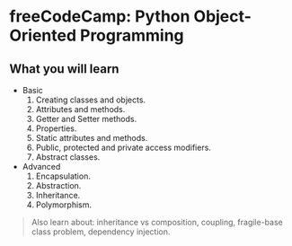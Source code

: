 # freeCodeCamp: Python Object-Oriented Programming

## What you will learn
* Basic
  1. Creating classes and objects.
  2. Attributes and methods.
  3. Getter and Setter methods.
  4. Properties.
  5. Static attributes and methods.
  6. Public, protected and private access modifiers.
  7. Abstract classes.
* Advanced
  1. Encapsulation.
  2. Abstraction.
  3. Inheritance.
  4. Polymorphism.

> Also learn about: inheritance vs composition, coupling, fragile-base class problem, dependency injection.